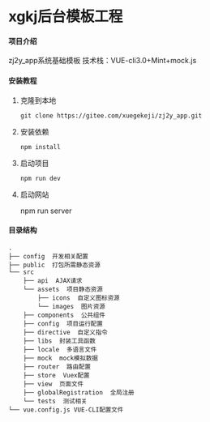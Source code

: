# xgkj后台模板工程

#### 项目介绍
zj2y_app系统基础模板
技术栈：VUE-cli3.0+Mint+mock.js

#### 安装教程

1. 克隆到本地
    ```
    git clone https://gitee.com/xuegekeji/zj2y_app.git
    ```
2. 安装依赖
    ```
    npm install
    ```
3. 启动项目
   ```
   npm run dev
   ```
4. 启动网站
   
   npm run server

#### 目录结构

```
.
├── config  开发相关配置
├── public  打包所需静态资源
└── src
    ├── api  AJAX请求
    └── assets  项目静态资源
        ├── icons  自定义图标资源
        └── images  图片资源
    ├── components  公共组件
    ├── config  项目运行配置
    ├── directive  自定义指令
    ├── libs  封装工具函数
    ├── locale  多语言文件
    ├── mock  mock模拟数据
    ├── router  路由配置
    ├── store  Vuex配置
    ├── view  页面文件
    ├── globalRegistration  全局注册
    └── tests  测试相关
└── vue.config.js VUE-CLI配置文件
```
